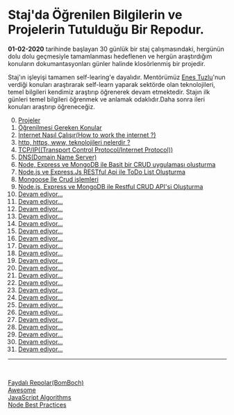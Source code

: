 # Staj'da Öğrenilen Bilgilerin ve Projelerin Tutulduğu Bir Repodur.

**01-02-2020** tarihinde başlayan 30 günlük bir staj çalışmasındaki, hergünün dolu dolu geçmesiyle tamamlanması hedeflenen ve hergün araştırdığım konuların dokumantasyonları günler halinde klosörlenmiş bir projedir.

Staj'ın işleyişi tamamen self-learing'e dayalıdır. Mentörümüz [Enes Tuzlu](https://github.com/hayatbayramolsa)'nun verdiği konuları araştırarak self-learn yaparak sektörde olan teknolojileri, temel bilgileri kendimiz araştırıp öğrenerek devam etmektedir. Stajın ilk günleri temel bilgileri öğrenmek ve anlamak odaklıdır.Daha sonra ileri konuları araştırıp öğreneceğiz.

0. [Projeler](https://github.com/cihatdev/staj/tree/master/Projeler)
1. [Öğrenilmesi Gereken Konular](https://github.com/cihatdev/staj/tree/master/01-02-Pazartesi-%F0%9F%94%A5)
2. [İnternet Nasıl Çalışır(How to work the internet ?)](https://github.com/cihatdev/staj/tree/master/02-02-Sal%C4%B1)
3. [http, https, www, teknolojileri nelerdir ?](https://github.com/cihatdev/staj/tree/master/03-02-%C3%87ar%C5%9Famba)
4. [TCP/IP((Transport Control Protocol/Internet Protocol))](https://github.com/cihatdev/staj/tree/master/04-02-Per%C5%9Fembe)
5. [DNS(Domain Name Server)](https://github.com/cihatdev/staj/tree/master/05-02-Cuma)
6. [Node, Express ve MongoDB ile Basit bir CRUD uygulaması oluşturma](https://github.com/cihatdev/staj/tree/master/06-02-Cumartesi)
7. [Node.js ve Express.Js RESTful Api ile ToDo List Oluşturma](https://github.com/cihatdev/staj/tree/master/07-02-Pazar)
8. [Mongoose İle Crud işlemleri](https://github.com/cihatdev/staj/tree/master/08-02-Pazartesi)
9. [Node.js, Express ve MongoDB ile Restful CRUD API'si Oluşturma]()
10. [Devam ediyor...](#)
11. [Devam ediyor...](#)
12. [Devam ediyor...](#)
13. [Devam ediyor...](#)
14. [Devam ediyor...](#)
15. [Devam ediyor...](#)
16. [Devam ediyor...](#)
17. [Devam ediyor...](#)
18. [Devam ediyor...](#)
19. [Devam ediyor...](#)
20. [Devam ediyor...](#)
21. [Devam ediyor...](#)
22. [Devam ediyor...](#)
23. [Devam ediyor...](#)
24. [Devam ediyor...](#)
25. [Devam ediyor...](#)
26. [Devam ediyor...](#)
27. [Devam ediyor...](#)
28. [Devam ediyor...](#)
29. [Devam ediyor...](#)
30. [Devam ediyor...](#)
31. [Devam ediyor...](#)

<hr>
<br>

[Faydalı Repolar(BomBoch)](https://github.com/BomBoch)<br>
[Awesome](https://github.com/sindresorhus/awesome)<br>
[JavaScript Algorithms](https://github.com/trekhleb/javascript-algorithms/blob/master/README.tr-TR.md)<br>
[Node Best Practices](https://github.com/goldbergyoni/nodebestpractices)<br>
